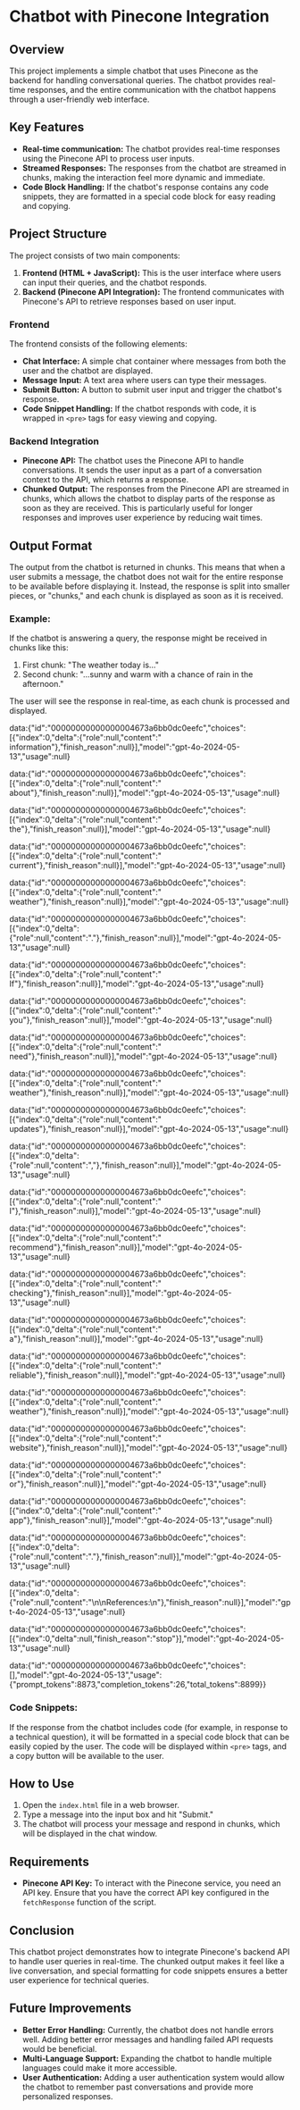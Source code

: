   
# Chatbot with Pinecone Integration

## Overview
This project implements a simple chatbot that uses Pinecone as the backend for handling conversational queries. The chatbot provides real-time responses, and the entire communication with the chatbot happens through a user-friendly web interface.

## Key Features
- **Real-time communication:** The chatbot provides real-time responses using the Pinecone API to process user inputs.
- **Streamed Responses:** The responses from the chatbot are streamed in chunks, making the interaction feel more dynamic and immediate.
- **Code Block Handling:** If the chatbot's response contains any code snippets, they are formatted in a special code block for easy reading and copying.

## Project Structure
The project consists of two main components:
1. **Frontend (HTML + JavaScript):** This is the user interface where users can input their queries, and the chatbot responds.
2. **Backend (Pinecone API Integration):** The frontend communicates with Pinecone's API to retrieve responses based on user input.

### Frontend
The frontend consists of the following elements:
- **Chat Interface:** A simple chat container where messages from both the user and the chatbot are displayed.
- **Message Input:** A text area where users can type their messages.
- **Submit Button:** A button to submit user input and trigger the chatbot's response.
- **Code Snippet Handling:** If the chatbot responds with code, it is wrapped in `<pre>` tags for easy viewing and copying.

### Backend Integration
- **Pinecone API:** The chatbot uses the Pinecone API to handle conversations. It sends the user input as a part of a conversation context to the API, which returns a response.
- **Chunked Output:** The responses from the Pinecone API are streamed in chunks, which allows the chatbot to display parts of the response as soon as they are received. This is particularly useful for longer responses and improves user experience by reducing wait times.

## Output Format
The output from the chatbot is returned in chunks. This means that when a user submits a message, the chatbot does not wait for the entire response to be available before displaying it. Instead, the response is split into smaller pieces, or "chunks," and each chunk is displayed as soon as it is received.
 

### Example:
If the chatbot is answering a query, the response might be received in chunks like this:

1. First chunk: "The weather today is..."
2. Second chunk: "...sunny and warm with a chance of rain in the afternoon."

The user will see the response in real-time, as each chunk is processed and displayed.

data:{"id":"00000000000000004673a6bb0dc0eefc","choices":[{"index":0,"delta":{"role":null,"content":" information"},"finish_reason":null}],"model":"gpt-4o-2024-05-13","usage":null}

data:{"id":"00000000000000004673a6bb0dc0eefc","choices":[{"index":0,"delta":{"role":null,"content":" about"},"finish_reason":null}],"model":"gpt-4o-2024-05-13","usage":null}

data:{"id":"00000000000000004673a6bb0dc0eefc","choices":[{"index":0,"delta":{"role":null,"content":" the"},"finish_reason":null}],"model":"gpt-4o-2024-05-13","usage":null}

data:{"id":"00000000000000004673a6bb0dc0eefc","choices":[{"index":0,"delta":{"role":null,"content":" current"},"finish_reason":null}],"model":"gpt-4o-2024-05-13","usage":null}

data:{"id":"00000000000000004673a6bb0dc0eefc","choices":[{"index":0,"delta":{"role":null,"content":" weather"},"finish_reason":null}],"model":"gpt-4o-2024-05-13","usage":null}

data:{"id":"00000000000000004673a6bb0dc0eefc","choices":[{"index":0,"delta":{"role":null,"content":"."},"finish_reason":null}],"model":"gpt-4o-2024-05-13","usage":null}

data:{"id":"00000000000000004673a6bb0dc0eefc","choices":[{"index":0,"delta":{"role":null,"content":" If"},"finish_reason":null}],"model":"gpt-4o-2024-05-13","usage":null}

data:{"id":"00000000000000004673a6bb0dc0eefc","choices":[{"index":0,"delta":{"role":null,"content":" you"},"finish_reason":null}],"model":"gpt-4o-2024-05-13","usage":null}

data:{"id":"00000000000000004673a6bb0dc0eefc","choices":[{"index":0,"delta":{"role":null,"content":" need"},"finish_reason":null}],"model":"gpt-4o-2024-05-13","usage":null}

data:{"id":"00000000000000004673a6bb0dc0eefc","choices":[{"index":0,"delta":{"role":null,"content":" weather"},"finish_reason":null}],"model":"gpt-4o-2024-05-13","usage":null}

data:{"id":"00000000000000004673a6bb0dc0eefc","choices":[{"index":0,"delta":{"role":null,"content":" updates"},"finish_reason":null}],"model":"gpt-4o-2024-05-13","usage":null}

data:{"id":"00000000000000004673a6bb0dc0eefc","choices":[{"index":0,"delta":{"role":null,"content":","},"finish_reason":null}],"model":"gpt-4o-2024-05-13","usage":null}

data:{"id":"00000000000000004673a6bb0dc0eefc","choices":[{"index":0,"delta":{"role":null,"content":" I"},"finish_reason":null}],"model":"gpt-4o-2024-05-13","usage":null}

data:{"id":"00000000000000004673a6bb0dc0eefc","choices":[{"index":0,"delta":{"role":null,"content":" recommend"},"finish_reason":null}],"model":"gpt-4o-2024-05-13","usage":null}

data:{"id":"00000000000000004673a6bb0dc0eefc","choices":[{"index":0,"delta":{"role":null,"content":" checking"},"finish_reason":null}],"model":"gpt-4o-2024-05-13","usage":null}

data:{"id":"00000000000000004673a6bb0dc0eefc","choices":[{"index":0,"delta":{"role":null,"content":" a"},"finish_reason":null}],"model":"gpt-4o-2024-05-13","usage":null}

data:{"id":"00000000000000004673a6bb0dc0eefc","choices":[{"index":0,"delta":{"role":null,"content":" reliable"},"finish_reason":null}],"model":"gpt-4o-2024-05-13","usage":null}

data:{"id":"00000000000000004673a6bb0dc0eefc","choices":[{"index":0,"delta":{"role":null,"content":" weather"},"finish_reason":null}],"model":"gpt-4o-2024-05-13","usage":null}

data:{"id":"00000000000000004673a6bb0dc0eefc","choices":[{"index":0,"delta":{"role":null,"content":" website"},"finish_reason":null}],"model":"gpt-4o-2024-05-13","usage":null}

data:{"id":"00000000000000004673a6bb0dc0eefc","choices":[{"index":0,"delta":{"role":null,"content":" or"},"finish_reason":null}],"model":"gpt-4o-2024-05-13","usage":null}

data:{"id":"00000000000000004673a6bb0dc0eefc","choices":[{"index":0,"delta":{"role":null,"content":" app"},"finish_reason":null}],"model":"gpt-4o-2024-05-13","usage":null}

data:{"id":"00000000000000004673a6bb0dc0eefc","choices":[{"index":0,"delta":{"role":null,"content":"."},"finish_reason":null}],"model":"gpt-4o-2024-05-13","usage":null}

data:{"id":"00000000000000004673a6bb0dc0eefc","choices":[{"index":0,"delta":{"role":null,"content":"\n\nReferences:\n"},"finish_reason":null}],"model":"gpt-4o-2024-05-13","usage":null}

data:{"id":"00000000000000004673a6bb0dc0eefc","choices":[{"index":0,"delta":null,"finish_reason":"stop"}],"model":"gpt-4o-2024-05-13","usage":null}

data:{"id":"00000000000000004673a6bb0dc0eefc","choices":[],"model":"gpt-4o-2024-05-13","usage":{"prompt_tokens":8873,"completion_tokens":26,"total_tokens":8899}}

### Code Snippets:
If the response from the chatbot includes code (for example, in response to a technical question), it will be formatted in a special code block that can be easily copied by the user. The code will be displayed within `<pre>` tags, and a copy button will be available to the user.

## How to Use
1. Open the `index.html` file in a web browser.
2. Type a message into the input box and hit "Submit."
3. The chatbot will process your message and respond in chunks, which will be displayed in the chat window.

## Requirements
- **Pinecone API Key:** To interact with the Pinecone service, you need an API key. Ensure that you have the correct API key configured in the `fetchResponse` function of the script.

## Conclusion
This chatbot project demonstrates how to integrate Pinecone's backend API to handle user queries in real-time. The chunked output makes it feel like a live conversation, and special formatting for code snippets ensures a better user experience for technical queries.

## Future Improvements
- **Better Error Handling:** Currently, the chatbot does not handle errors well. Adding better error messages and handling failed API requests would be beneficial.
- **Multi-Language Support:** Expanding the chatbot to handle multiple languages could make it more accessible.
- **User Authentication:** Adding a user authentication system would allow the chatbot to remember past conversations and provide more personalized responses.

 

